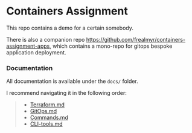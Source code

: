 # Containers Assignment

This repo contains a demo for a certain somebody.

There is also a companion repo https://github.com/frealmyr/containers-assignment-apps, which contains a mono-repo for gitops bespoke application deployment.

### Documentation

All documentation is available under the `docs/` folder.

I recommend navigating it in the following order:

>  - [Terraform.md](https://github.com/frealmyr/containers-assignment/tree/main/docs/Terraform.md)
>  - [GitOps.md](https://github.com/frealmyr/containers-assignment/tree/main/docs/GitOps.md)
>  - [Commands.md](https://github.com/frealmyr/containers-assignment/tree/main/docs/Commands.md)
>  - [CLI-tools.md](https://github.com/frealmyr/containers-assignment/tree/main/docs/CLI-tools.md)
